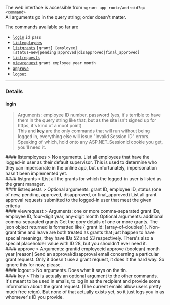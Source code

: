 The web interface is accessible from `<grant app root>/android?q=<command>`  
All arguments go in the query string; order doesn't matter.

The commands available so far are

- [`login`](#login) `id pass`  
- [`listemployees`](#listemployees) 
- [`listgrants`](#listgrants) `[grant] [employee] [status=new|pending|approved|disapproved|final_approved]`
- [`listrequests`](#listrequests)
- [`viewrequest`](#viewrequest) `grant employee year month`
- [`approve`](#approve)
- [`logout`](#logout)

----

### Details
<div id="login"/>

#### login

> Arguments: employee ID number, password (yes, it's terrible to have them in the query string like that, but as the site isn't signed up for https, it's kind of a moot point)  
This and [key](#key) are the only commands that will run without being logged in, everything else will issue "Invalid Session ID" errors.  
Speaking of which, hold onto any ASP.NET_SessionId cookie you get, you'll need it.

<div id="login"/>
#### listemployees
> No arguments.
List all employees that have the logged-in user as their default supervisor.  This is used to determine who they can impersonate in the online app, but unfortunately,  impersonation hasn't been implemented yet.

<div id="listgrants"/>
#### listgrants
> List all the grants for which the logged-in user is listed as the grant manager.

<div id="listrequests"/>
#### listrequests
> Optional arguments: grant ID, employee ID, status (one of new, pending, approved, disapproved, or final_approved)  
List all grant approval requests submitted to the logged-in user that meet the given criteria

<div id="viewrequest"/>
#### viewrequest
> Arguments: one or more comma-separated grant IDs, employee ID, four-digit year, any-digit month  
Optional arguments: additional comma-separated grants  
Get the gory details of one or more grants.  The json object returned is formatted like { grant id: [array-of-doubles] }.  
Non-grant time and leave are both treated as grants that just happen to have special meanings, they have IDs 52 and 53 respectively.  There's also a special placeholder value with ID 28, but you shouldn't ever need it.

<div id="approve"/>
#### approve
> Arguments: grantid employeeid approve (boolean) month year [reason]  
Send an approval/disapproval email concerning a particular grant request.  Only it doesn't use a grant request, it does it the hard way.
So ignore this for now, please.

<div id="logout"/>
#### logout
> No arguments.  
Does what it says on the tin.

<div id="key"/>
#### key
> This is actually an optional argument to the other commands.  It's meant to be used in emails, to log in as the recipient and provide some information about the grant request.  (The current emails allow users pretty much free reign).  
But none of that actually exists yet, so it just logs you in as whomever's ID you provide.